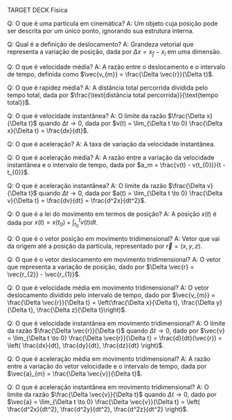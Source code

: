 TARGET DECK Física

Q: O que é uma partícula em cinemática? 
A: Um objeto cuja posição pode ser descrita por um único ponto, ignorando sua estrutura interna.
<!--ID: 1750432917208-->


Q: Qual é a definição de deslocamento? 
A: Grandeza vetorial que representa a variação de posição, dada por $\Delta x = x_{f} - x_{i}$ em uma dimensão.
<!--ID: 1750432917214-->


Q: O que é velocidade média? 
A: A razão entre o deslocamento e o intervalo de tempo, definida como $\vec{v_{m}} = \frac{\Delta \vec{r}}{\Delta t}$.
<!--ID: 1750432917218-->


Q: O que é rapidez média? 
A: A distância total percorrida dividida pelo tempo total, dada por $\frac{\text{distância total percorrida}}{\text{tempo total}}$.
<!--ID: 1750432917223-->


Q: O que é velocidade instantânea? 
A: O limite da razão $\frac{\Delta x}{\Delta t}$ quando $\Delta t \to 0$, dada por $v(t) = \lim_{\Delta t \to 0} \frac{\Delta x}{\Delta t} = \frac{dx}{dt}$.
<!--ID: 1750432917227-->


Q: O que é aceleração? 
A: A taxa de variação da velocidade instantânea.
<!--ID: 1750432917231-->


Q: O que é aceleração média? 
A: A razão entre a variação da velocidade instantânea e o intervalo de tempo, dada por $a_m = \frac{v(t) - v(t_{0})}{t - t_{0}}$.
<!--ID: 1750432917235-->


Q: O que é aceleração instantânea? 
A: O limite da razão $\frac{\Delta v}{\Delta t}$ quando $\Delta t \to 0$, dada por $a(t) = \lim_{\Delta t \to 0} \frac{\Delta v}{\Delta t} = \frac{dv}{dt} = \frac{d^2x}{dt^2}$.
<!--ID: 1750432917240-->


Q: O que é a lei do movimento em termos de posição? 
A: A posição $x(t)$ é dada por $x(t) = x(t_{0}) + \int_{t_{0}}^{t} v(t) dt$.
<!--ID: 1750432917244-->


Q: O que é o vetor posição em movimento tridimensional? 
A: Vetor que vai da origem até a posição da partícula, representado por $\vec{r} = (x, y, z)$.
<!--ID: 1750432917249-->


Q: O que é o vetor deslocamento em movimento tridimensional? 
A: O vetor que representa a variação de posição, dado por $\Delta \vec{r} = \vec{r_{2}} - \vec{r_{1}}$.
<!--ID: 1750432917253-->


Q: O que é velocidade média em movimento tridimensional? 
A: O vetor deslocamento dividido pelo intervalo de tempo, dado por $\vec{v_{m}} = \frac{\Delta \vec{r}}{\Delta t} = \left(\frac{\Delta x}{\Delta t}, \frac{\Delta y}{\Delta t}, \frac{\Delta z}{\Delta t}\right)$.
<!--ID: 1750432917258-->


Q: O que é velocidade instantânea em movimento tridimensional? 
A: O limite da razão $\frac{\Delta \vec{r}}{\Delta t}$ quando $\Delta t \to 0$, dado por $\vec{v} = \lim_{\Delta t \to 0} \frac{\Delta \vec{r}}{\Delta t} = \frac{d}{dt}(\vec{r}) = \left( \frac{dx}{dt}, \frac{dy}{dt}, \frac{dz}{dt} \right)$.
<!--ID: 1750432917262-->


Q: O que é aceleração média em movimento tridimensional? 
A: A razão entre a variação do vetor velocidade e o intervalo de tempo, dada por $\vec{a}_{m} = \frac{\Delta \vec{v}}{\Delta t}$.
<!--ID: 1750432917266-->


Q: O que é aceleração instantânea em movimento tridimensional? 
A: O limite da razão $\frac{\Delta \vec{v}}{\Delta t}$ quando $\Delta t \to 0$, dado por $\vec{a} = \lim_{\Delta t \to 0} \frac{\Delta \vec{v}}{\Delta t} = \left( \frac{d^2x}{dt^2}, \frac{d^2y}{dt^2}, \frac{d^2z}{dt^2} \right)$.
<!--ID: 1750432917270-->


